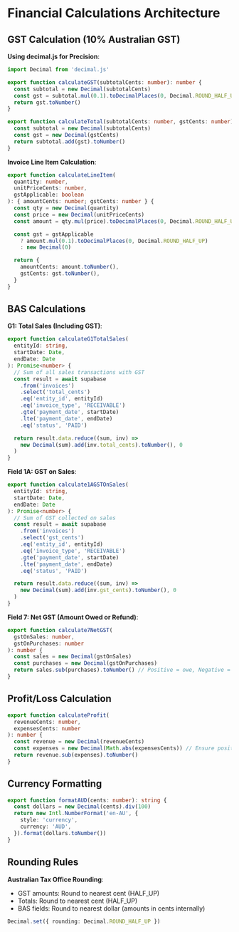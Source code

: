 # Financial Calculations Architecture

## GST Calculation (10% Australian GST)

**Using decimal.js for Precision**:
```typescript
import Decimal from 'decimal.js'

export function calculateGST(subtotalCents: number): number {
  const subtotal = new Decimal(subtotalCents)
  const gst = subtotal.mul(0.1).toDecimalPlaces(0, Decimal.ROUND_HALF_UP)
  return gst.toNumber()
}

export function calculateTotal(subtotalCents: number, gstCents: number): number {
  const subtotal = new Decimal(subtotalCents)
  const gst = new Decimal(gstCents)
  return subtotal.add(gst).toNumber()
}
```

**Invoice Line Item Calculation**:
```typescript
export function calculateLineItem(
  quantity: number,
  unitPriceCents: number,
  gstApplicable: boolean
): { amountCents: number; gstCents: number } {
  const qty = new Decimal(quantity)
  const price = new Decimal(unitPriceCents)
  const amount = qty.mul(price).toDecimalPlaces(0, Decimal.ROUND_HALF_UP)

  const gst = gstApplicable
    ? amount.mul(0.1).toDecimalPlaces(0, Decimal.ROUND_HALF_UP)
    : new Decimal(0)

  return {
    amountCents: amount.toNumber(),
    gstCents: gst.toNumber(),
  }
}
```

## BAS Calculations

**G1: Total Sales (Including GST)**:
```typescript
export function calculateG1TotalSales(
  entityId: string,
  startDate: Date,
  endDate: Date
): Promise<number> {
  // Sum of all sales transactions with GST
  const result = await supabase
    .from('invoices')
    .select('total_cents')
    .eq('entity_id', entityId)
    .eq('invoice_type', 'RECEIVABLE')
    .gte('payment_date', startDate)
    .lte('payment_date', endDate)
    .eq('status', 'PAID')

  return result.data.reduce((sum, inv) =>
    new Decimal(sum).add(inv.total_cents).toNumber(), 0
  )
}
```

**Field 1A: GST on Sales**:
```typescript
export function calculate1AGSTOnSales(
  entityId: string,
  startDate: Date,
  endDate: Date
): Promise<number> {
  // Sum of GST collected on sales
  const result = await supabase
    .from('invoices')
    .select('gst_cents')
    .eq('entity_id', entityId)
    .eq('invoice_type', 'RECEIVABLE')
    .gte('payment_date', startDate)
    .lte('payment_date', endDate)
    .eq('status', 'PAID')

  return result.data.reduce((sum, inv) =>
    new Decimal(sum).add(inv.gst_cents).toNumber(), 0
  )
}
```

**Field 7: Net GST (Amount Owed or Refund)**:
```typescript
export function calculate7NetGST(
  gstOnSales: number,
  gstOnPurchases: number
): number {
  const sales = new Decimal(gstOnSales)
  const purchases = new Decimal(gstOnPurchases)
  return sales.sub(purchases).toNumber() // Positive = owe, Negative = refund
}
```

## Profit/Loss Calculation

```typescript
export function calculateProfit(
  revenueCents: number,
  expensesCents: number
): number {
  const revenue = new Decimal(revenueCents)
  const expenses = new Decimal(Math.abs(expensesCents)) // Ensure positive
  return revenue.sub(expenses).toNumber()
}
```

## Currency Formatting

```typescript
export function formatAUD(cents: number): string {
  const dollars = new Decimal(cents).div(100)
  return new Intl.NumberFormat('en-AU', {
    style: 'currency',
    currency: 'AUD',
  }).format(dollars.toNumber())
}
```

## Rounding Rules

**Australian Tax Office Rounding**:
- GST amounts: Round to nearest cent (HALF_UP)
- Totals: Round to nearest cent (HALF_UP)
- BAS fields: Round to nearest dollar (amounts in cents internally)

```typescript
Decimal.set({ rounding: Decimal.ROUND_HALF_UP })
```
